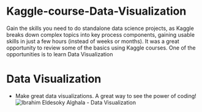 # Kaggle-course-Data-Visualization

Gain the skills you need to do standalone data science projects, as Kaggle breaks down complex topics into key process components,
gaining usable skills in just a few hours (instead of weeks or months). 
It was a great opportunity to review some of the basics using Kaggle courses. One of the opportunities is to learn Data Visualization

# Data Visualization

   + Make great data visualizations. A great way to see the power of coding!
![Ibrahim Eldesoky Alghala - Data Visualization](https://user-images.githubusercontent.com/101582700/184181696-9c0bdc78-62c0-4cbd-b2ca-aedeb7042c04.png)
